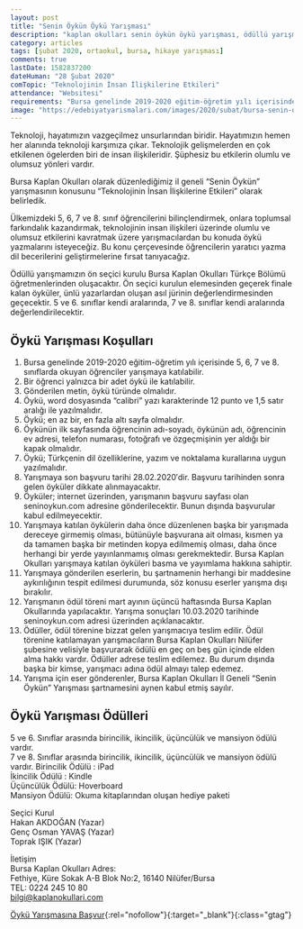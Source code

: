 ```yaml
---
layout: post
title: "Senin Öykün Öykü Yarışması"
description: "kaplan okulları senin öykün öykü yarışması, ödüllü yarışmalar 2020, hikaye yazma yarışması"
category: articles
tags: [şubat 2020, ortaokul, bursa, hikaye yarışması]
comments: true
lastDate: 1582837200    
dateHuman: "28 Şubat 2020"
comTopic: "Teknolojinin İnsan İlişkilerine Etkileri"
attendance: "Websitesi"
requirements: "Bursa genelinde 2019-2020 eğitim-öğretim yılı içerisinde 5, 6, 7 ve 8. sınıflarda okuyan öğrenciler yarışmaya katılabilir."
image: "https://edebiyatyarismalari.com/images/2020/subat/bursa-senin-oykun-oyku-yarismasi.jpg"
---
```


Teknoloji, hayatımızın vazgeçilmez unsurlarından biridir. Hayatımızın hemen her alanında teknoloji karşımıza çıkar. Teknolojik gelişmelerden en çok etkilenen ögelerden biri de insan ilişkileridir. Şüphesiz bu etkilerin olumlu ve olumsuz yönleri vardır.  

Bursa Kaplan Okulları olarak düzenlediğimiz il geneli  “Senin Öykün” yarışmasının konusunu “Teknolojinin İnsan İlişkilerine Etkileri” olarak belirledik.

Ülkemizdeki  5, 6, 7 ve 8. sınıf öğrencilerini bilinçlendirmek, onlara toplumsal farkındalık kazandırmak, teknolojinin insan ilişkileri üzerinde olumlu ve olumsuz etkilerini kavratmak üzere yarışmacılardan bu konuda öykü yazmalarını isteyeceğiz. Bu konu çerçevesinde öğrencilerin yaratıcı yazma dil becerilerini geliştirmelerine fırsat tanıyacağız.

Ödüllü yarışmamızın ön seçici kurulu Bursa Kaplan Okulları Türkçe Bölümü öğretmenlerinden oluşacaktır. Ön seçici kurulun elemesinden geçerek finale kalan öyküler, ünlü yazarlardan oluşan asıl jürinin değerlendirmesinden geçecektir. 5 ve 6. sınıflar kendi aralarında, 7 ve 8. sınıflar kendi aralarında değerlendirilecektir.

## Öykü Yarışması Koşulları
1. Bursa genelinde 2019-2020 eğitim-öğretim yılı içerisinde 5, 6, 7 ve 8. sınıflarda okuyan öğrenciler yarışmaya katılabilir.
2. Bir öğrenci yalnızca bir adet öykü ile katılabilir.
3. Gönderilen metin, öykü türünde olmalıdır.
4. Öykü, word dosyasında “calibri” yazı karakterinde 12 punto ve 1,5 satır aralığı ile yazılmalıdır.
5. Öykü; en az bir, en fazla altı sayfa olmalıdır.
6. Öykünün ilk sayfasında öğrencinin adı-soyadı, öykünün adı, öğrencinin ev adresi, telefon numarası, fotoğrafı ve özgeçmişinin yer aldığı bir kapak olmalıdır.
7. Öykü; Türkçenin dil özelliklerine, yazım ve noktalama kurallarına uygun yazılmalıdır.
8. Yarışmaya son başvuru tarihi 28.02.2020′dir. Başvuru tarihinden sonra gelen öyküler dikkate alınmayacaktır.
9. Öyküler; internet üzerinden, yarışmanın başvuru sayfası olan seninoykun.com adresine gönderilecektir.  Bunun dışında başvurular kabul edilmeyecektir.
10. Yarışmaya katılan öykülerin daha önce düzenlenen başka bir yarışmada dereceye girmemiş olması, bütünüyle başvurana ait olması, kısmen ya da tamamen başka bir metinden kopya edilmemiş olması, daha önce herhangi bir yerde yayınlanmamış olması gerekmektedir.
Bursa Kaplan Okulları yarışmaya katılan öyküleri basma ve yayımlama hakkına sahiptir.
11. Yarışmaya gönderilen eserlerin, bu şartnamenin herhangi bir maddesine aykırılığının tespit edilmesi durumunda,  söz konusu eserler yarışma dışı bırakılır.
12. Yarışmanın ödül töreni mart ayının üçüncü haftasında Bursa Kaplan Okullarında yapılacaktır. Yarışma sonuçları 10.03.2020 tarihinde seninoykun.com adresi üzerinden açıklanacaktır.
13. Ödüller, ödül törenine bizzat gelen yarışmacıya teslim edilir. Ödül törenine katılamayan yarışmacıların Bursa Kaplan Okulları Nilüfer şubesine velisiyle başvurarak ödülü en geç on beş gün içinde elden alma hakkı vardır. Ödüller adrese teslim edilemez. Bu durum dışında başka bir kimse, yarışmacı adına ödül almayı talep edemez.
14. Yarışma için eser gönderenler, Bursa Kaplan Okulları İl Geneli “Senin Öykün” Yarışması şartnamesini aynen kabul etmiş sayılır.
 

## Öykü Yarışması Ödülleri
5 ve 6. Sınıflar arasında birincilik,  ikincilik, üçüncülük ve mansiyon ödülü vardır.  
7 ve 8. Sınıflar arasında birincilik,  ikincilik, üçüncülük ve mansiyon ödülü vardır.
Birincilik Ödülü : iPad  
İkincilik Ödülü :  Kindle  
Üçüncülük Ödülü: Hoverboard  
Mansiyon Ödülü: Okuma kitaplarından oluşan hediye paketi  

Seçici Kurul  
Hakan AKDOĞAN (Yazar)  
Genç Osman YAVAŞ (Yazar)  
Toprak IŞIK (Yazar)
 
İletişim  
Bursa Kaplan Okulları Adres:  
Fethiye, Küre Sokak A-B Blok No:2, 16140 Nilüfer/Bursa  
TEL:  0224 245 10 80  
bilgi@kaplanokullari.com

[Öykü Yarışmasına Başvur](http://seninoykun.com/oykunu-gonder/?utm_source=edebiyatyarismalari.com&utm_medium=affiliate&utm_campaign=cpc){:rel="nofollow"}{:target="_blank"}{:class="gtag"}